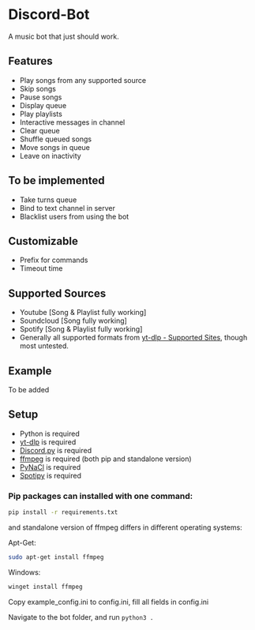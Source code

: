 # Discord-Bot

A music bot that just should work.

## Features
  * Play songs from any supported source
  * Skip songs
  * Pause songs
  * Display queue
  * Play playlists
  * Interactive messages in channel
  * Clear queue
  * Shuffle queued songs
  * Move songs in queue
  * Leave on inactivity

## To be implemented
  * Take turns queue
  * Bind to text channel in server
  * Blacklist users from using the bot

## Customizable
  * Prefix for commands
  * Timeout time

## Supported Sources
  * Youtube [Song & Playlist fully working]
  * Soundcloud [Song fully working]
  * Spotify [Song & Playlist fully working]
  * Generally all supported formats from [yt-dlp - Supported Sites](https://github.com/yt-dlp/yt-dlp/blob/master/supportedsites.md), though most untested.

## Example
To be added

## Setup
  * Python is required
  * [yt-dlp](https://github.com/yt-dlp/yt-dlp/) is required
  * [Discord.py](https://github.com/Rapptz/discord.py) is required
  * [ffmpeg](https://ffmpeg.org/) is required (both pip and standalone version)
  * [PyNaCl](https://pypi.org/project/PyNaCl/) is required
  * [Spotipy](https://spotipy.readthedocs.io/en/2.22.1/) is required

### Pip packages can installed with one command:
```sh
pip install -r requirements.txt
```
and standalone version of ffmpeg differs in different operating systems:


Apt-Get:
```sh
sudo apt-get install ffmpeg
```


Windows:
```ps1
winget install ffmpeg
```

Copy example_config.ini to config.ini, fill all fields in config.ini

Navigate to the bot folder, and run `python3 .`
